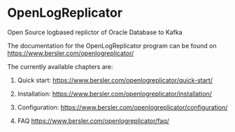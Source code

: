 # OpenLogReplicator
Open Source logbased replictor of Oracle Database to Kafka

The documentation for the OpenLogReplicator program can be found on https://www.bersler.com/openlogreplicator/

The currently available chapters are:

1. Quick start:
https://www.bersler.com/openlogreplicator/quick-start/

2. Installation:
https://www.bersler.com/openlogreplicator/installation/

3. Configuration:
https://www.bersler.com/openlogreplicator/configuration/

4. FAQ
https://www.bersler.com/openlogreplicator/faq/